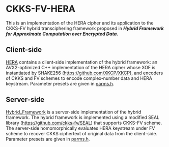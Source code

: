 # CKKS-FV-HERA
This is an implementation of the HERA cipher and its application to the CKKS-FV hybrid transciphering framework proposed in ***Hybrid Framework for Approximate Computation over Encrypted Data***.

## Client-side
[HERA](./HERA) contains a client-side implementation of the hybrid framework:
an AVX2-optimized C++ implementation of the HERA cipher whose XOF is instantiated by SHAKE256 (https://github.com/XKCP/XKCP), and encoders of CKKS and FV schemes to encode complex-number data and HERA keystream.
Parameter presets are given in [parms.h](./HERA/parms.h).

## Server-side
[Hybrid_Framework](./Hybrid_Framework) is a server-side implementation of the hybrid framework.
The hybrid framework is implemented using a modified SEAL library (https://github.com/ckks-fv/SEAL) that supports CKKS-FV scheme.
The server-side homomorphically evaluates HERA keystream under FV scheme to recover CKKS ciphertext of original data from the client-side.
Parameter presets are given in [parms.h](./Hybrid_Framework/parms.h).
